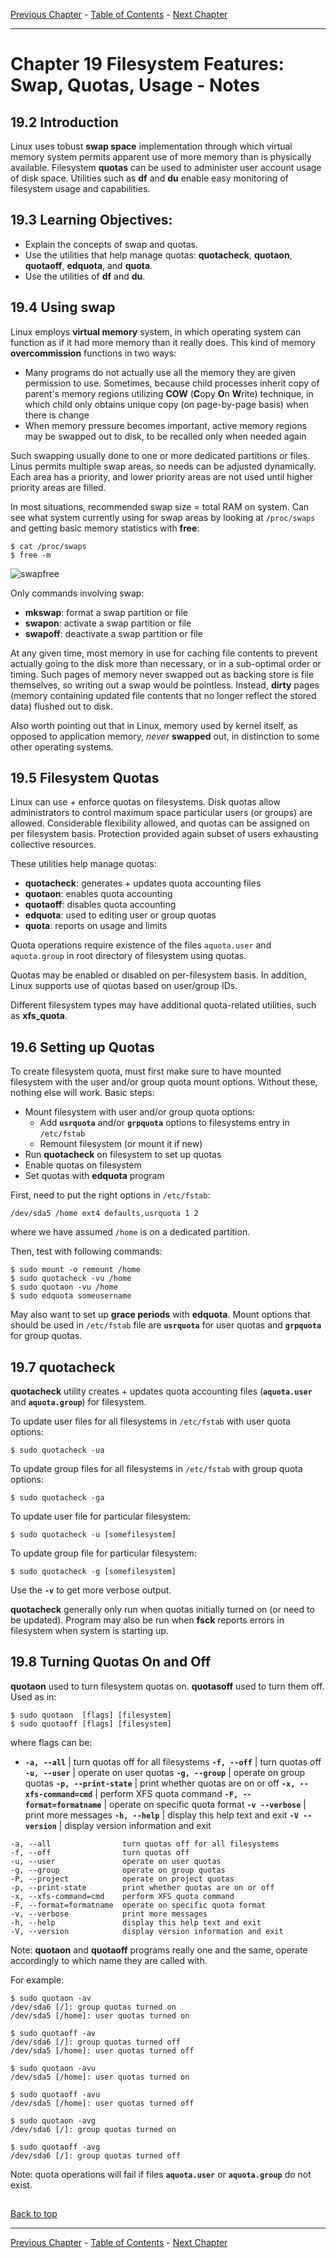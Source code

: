 [Previous Chapter](../Ch18-fsfeatures/notes_Ch18.md) - [Table of Contents](../README.md#table-of-contents) - [Next Chapter](../Ch20-extfs/notes_Ch20.md)

---

# Chapter 19 Filesystem Features: Swap, Quotas, Usage - Notes

## 19.2 Introduction
Linux uses tobust **swap space** implementation through which virtual memory system permits apparent use of more memory than is physically available. Filesystem **quotas** can be used to administer user account usage of disk space. Utilities such as **df** and **du** enable easy monitoring of filesystem usage and capabilities.

## 19.3 Learning Objectives:
- Explain the concepts of swap and quotas.
- Use the utilities that help manage quotas: **quotacheck**, **quotaon**, **quotaoff**, **edquota**, and **quota**.
- Use the utilities of **df** and **du**.


## 19.4 Using swap
Linux employs **virtual memory** system, in which operating system can function as if it had more memory than it really does. This kind of memory **overcommission** functions in two ways:
- Many programs do not actually use all the memory they are given permission to use. Sometimes, because child processes inherit copy of parent's memory regions utilizing **COW** (<strong>C</strong>opy <strong>O</strong>n <strong>W</strong>rite) technique, in which child only obtains unique copy (on page-by-page basis) when there is change
- When memory pressure becomes important, active memory regions may be swapped out to disk, to be recalled only when needed again

Such swapping usually done to one or more dedicated partitions or files. Linus permits multiple swap areas, so needs can be adjusted dynamically. Each area has a priority, and lower priority areas are not used until higher priority areas are filled.

In most situations, recommended swap size = total RAM on system. Can see what system currently using for swap areas by looking at `/proc/swaps` and getting basic memory statistics with **free**:
```shell
$ cat /proc/swaps
$ free -m
```

![swapfree](/images/swapfree.png)

Only commands involving swap:
- **mkswap**: format a swap partition or file
- **swapon**: activate a swap partition or file
- **swapoff**: deactivate a swap partition or file

At any given time, most memory in use for caching file contents to prevent actually going to the disk more than necessary, or in a sub-optimal order or timing. Such pages of memory never swapped out as backing store is file themselves, so writing out a swap would be pointless. Instead, **dirty** pages (memory containing updated file contents that no longer reflect the stored data) flushed out to disk.

Also worth pointing out that in Linux, memory used by kernel itself, as opposed to application memory, *never* **swapped** out, in distinction to some other operating systems.


## 19.5 Filesystem Quotas
Linux can use + enforce quotas on filesystems. Disk quotas allow administrators to control maximum space particular users (or groups) are allowed. Considerable flexibility allowed, and quotas can be assigned on per filesystem basis. Protection provided again subset of users exhausting collective resources.

These utilities help manage quotas:
- **quotacheck**: generates + updates quota accounting files
- **quotaon**: enables quota accounting
- **quotaoff**: disables quota accounting
- **edquota**: used to editing user or group quotas
- **quota**: reports on usage and limits

Quota operations require existence of the files `aquota.user` and `aquota.group` in root directory of filesystem using quotas.

Quotas may be enabled or disabled on per-filesystem basis. In addition, Linux supports use of quotas based on user/group IDs.

Different filesystem types may have additional quota-related utilities, such as **xfs_quota**.


## 19.6 Setting up Quotas
To create filesystem quota, must first make sure to have mounted filesystem with the user and/or group quota mount options. Without these, nothing else will work. Basic steps:
- Mount filesystem with user and/or group quota options:
  - Add **`usrquota`** and/or **`grpquota`** options to filesystems entry in `/etc/fstab`
  - Remount filesystem (or mount it if new)
- Run **quotacheck** on filesystem to set up quotas
- Enable quotas on filesystem
- Set quotas with **edquota** program

First, need to put the right options in `/etc/fstab`:
```shell
/dev/sda5 /home ext4 defaults,usrquota 1 2
```
where we have assumed `/home` is on a dedicated partition.

Then, test with following commands:
```shell
$ sudo mount -o remount /home
$ sudo quotacheck -vu /home
$ sudo quotaon -vu /home
$ sudo edquota someusername
```

May also want to set up **grace periods** with **edquota**. Mount options that should be used in `/etc/fstab` file are **`usrquota`** for user quotas and **`grpquota`** for group quotas.


## 19.7 quotacheck
**quotacheck** utility creates + updates quota accounting files (**`aquota.user`** and **`aquota.group`**) for filesystem.

To update user files for all filesystems in `/etc/fstab` with user quota options:
```shell
$ sudo quotacheck -ua
```
To update group files for all filesystems in `/etc/fstab` with group quota options:
```shell
$ sudo quotacheck -ga
```
To update user file for particular filesystem:
```shell
$ sudo quotacheck -u [somefilesystem]
```
To update group file for particular filesystem:
```shell
$ sudo quotacheck -g [somefilesystem]
```
Use the **`-v`** to get more verbose output.

**quotacheck** generally only run when quotas initially turned on (or need to be updated). Program may also be run when **fsck** reports errors in filesystem when system is starting up.


## 19.8 Turning Quotas On and Off
**quotaon** used to turn filesystem quotas on. **quotasoff** used to turn them off. Used as in:
```shell
$ sudo quotaon  [flags] [filesystem]
$ sudo quotaoff [flags] [filesystem]
```
where flags can be:
- **`-a, --all`** | turn quotas off for all filesystems
**`-f, --off`** | turn quotas off
**`-u, --user`** | operate on user quotas
**`-g, --group`** | operate on group quotas
**`-p, --print-state`** | print whether quotas are on or off
**`-x, --xfs-command=cmd`** | perform XFS quota command
**`-F, --format=formatname`** | operate on specific quota format
**`-v --verbose`** | print more messages
**`-h, --help`** | display this help text and exit
**`-V --version`** | display version information and exit

```shell
-a, --all                turn quotas off for all filesystems
-f, --off                turn quotas off
-u, --user               operate on user quotas
-g, --group              operate on group quotas
-P, --project            operate on project quotas
-p, --print-state        print whether quotas are on or off
-x, --xfs-command=cmd    perform XFS quota command
-F, --format=formatname  operate on specific quota format
-v, --verbose            print more messages
-h, --help               display this help text and exit
-V, --version            display version information and exit
```

Note: **quotaon** and **quotaoff** programs really one and the same, operate accordingly to which name they are called with.

For example:
```shell
$ sudo quotaon -av
/dev/sda6 [/]: group quotas turned on
/dev/sda5 [/home]: user quotas turned on

$ sudo quotaoff -av
/dev/sda6 [/]: group quotas turned off
/dev/sda5 [/home]: user quotas turned off

$ sudo quotaon -avu
/dev/sda5 [/home]: user quotas turned on

$ sudo quotaoff -avu
/dev/sda5 [/home]: user quotas turned off

$ sudo quotaon -avg
/dev/sda6 [/]: group quotas turned on

$ sudo quotaoff -avg
/dev/sda6 [/]: group quotas turned off
```

Note: quota operations will fail if files **`aquota.user`** or **`aquota.group`** do not exist.


##

[Back to top](#)

---

[Previous Chapter](../Ch18-fsfeatures/notes_Ch18.md) - [Table of Contents](../README.md#table-of-contents) - [Next Chapter](../Ch20-extfs/notes_Ch20.md)
